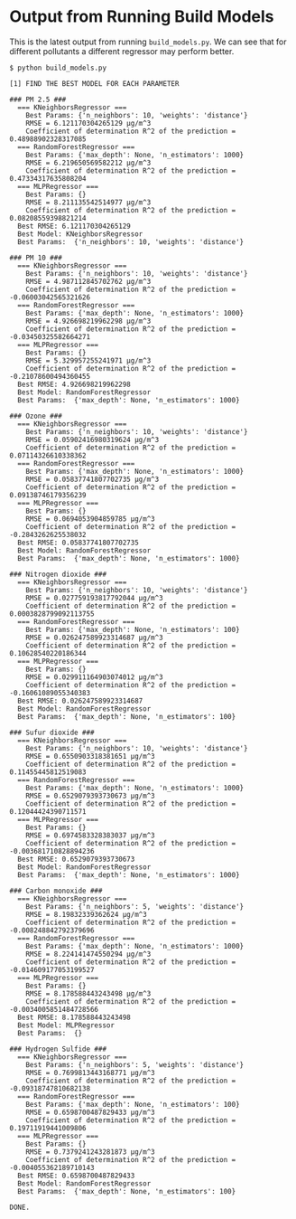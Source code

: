 Output from Running Build Models
================================

This is the latest output from running `build_models.py`. We can see that for different pollutants a different regressor may perform better.


    $ python build_models.py 

    [1] FIND THE BEST MODEL FOR EACH PARAMETER

    ### PM 2.5 ###
      === KNeighborsRegressor ===
        Best Params: {'n_neighbors': 10, 'weights': 'distance'}
        RMSE = 6.121170304265129 μg/m^3
        Coefficient of determination R^2 of the prediction = 0.48988902328317085
      === RandomForestRegressor ===
        Best Params: {'max_depth': None, 'n_estimators': 1000}
        RMSE = 6.219650569582212 μg/m^3
        Coefficient of determination R^2 of the prediction = 0.47334317635808204
      === MLPRegressor ===
        Best Params: {}
        RMSE = 8.211135542514977 μg/m^3
        Coefficient of determination R^2 of the prediction = 0.08208559398821214
      Best RMSE: 6.121170304265129
      Best Model: KNeighborsRegressor
      Best Params:  {'n_neighbors': 10, 'weights': 'distance'}

    ### PM 10 ###
      === KNeighborsRegressor ===
        Best Params: {'n_neighbors': 10, 'weights': 'distance'}
        RMSE = 4.987112845702762 μg/m^3
        Coefficient of determination R^2 of the prediction = -0.06003042565321626
      === RandomForestRegressor ===
        Best Params: {'max_depth': None, 'n_estimators': 1000}
        RMSE = 4.926698219962298 μg/m^3
        Coefficient of determination R^2 of the prediction = -0.03450325582664271
      === MLPRegressor ===
        Best Params: {}
        RMSE = 5.329957255241971 μg/m^3
        Coefficient of determination R^2 of the prediction = -0.21078600494360455
      Best RMSE: 4.926698219962298
      Best Model: RandomForestRegressor
      Best Params:  {'max_depth': None, 'n_estimators': 1000}

    ### Ozone ###
      === KNeighborsRegressor ===
        Best Params: {'n_neighbors': 10, 'weights': 'distance'}
        RMSE = 0.05902416980319624 μg/m^3
        Coefficient of determination R^2 of the prediction = 0.07114326610338362
      === RandomForestRegressor ===
        Best Params: {'max_depth': None, 'n_estimators': 1000}
        RMSE = 0.05837741807702735 μg/m^3
        Coefficient of determination R^2 of the prediction = 0.09138746179356239
      === MLPRegressor ===
        Best Params: {}
        RMSE = 0.0694053904859785 μg/m^3
        Coefficient of determination R^2 of the prediction = -0.2843262625538032
      Best RMSE: 0.05837741807702735
      Best Model: RandomForestRegressor
      Best Params:  {'max_depth': None, 'n_estimators': 1000}

    ### Nitrogen dioxide ###
      === KNeighborsRegressor ===
        Best Params: {'n_neighbors': 10, 'weights': 'distance'}
        RMSE = 0.027759193817792044 μg/m^3
        Coefficient of determination R^2 of the prediction = 0.0003828799092113755
      === RandomForestRegressor ===
        Best Params: {'max_depth': None, 'n_estimators': 100}
        RMSE = 0.026247589923314687 μg/m^3
        Coefficient of determination R^2 of the prediction = 0.10628540220186344
      === MLPRegressor ===
        Best Params: {}
        RMSE = 0.029911164903074012 μg/m^3
        Coefficient of determination R^2 of the prediction = -0.16061089055340383
      Best RMSE: 0.026247589923314687
      Best Model: RandomForestRegressor
      Best Params:  {'max_depth': None, 'n_estimators': 100}

    ### Sufur dioxide ###
      === KNeighborsRegressor ===
        Best Params: {'n_neighbors': 10, 'weights': 'distance'}
        RMSE = 0.6550903318381651 μg/m^3
        Coefficient of determination R^2 of the prediction = 0.11455445812519083
      === RandomForestRegressor ===
        Best Params: {'max_depth': None, 'n_estimators': 1000}
        RMSE = 0.6529079393730673 μg/m^3
        Coefficient of determination R^2 of the prediction = 0.12044424390711571
      === MLPRegressor ===
        Best Params: {}
        RMSE = 0.6974583328383037 μg/m^3
        Coefficient of determination R^2 of the prediction = -0.003681710828894236
      Best RMSE: 0.6529079393730673
      Best Model: RandomForestRegressor
      Best Params:  {'max_depth': None, 'n_estimators': 1000}

    ### Carbon monoxide ###
      === KNeighborsRegressor ===
        Best Params: {'n_neighbors': 5, 'weights': 'distance'}
        RMSE = 8.19832339362624 μg/m^3
        Coefficient of determination R^2 of the prediction = -0.008248842792379696
      === RandomForestRegressor ===
        Best Params: {'max_depth': None, 'n_estimators': 1000}
        RMSE = 8.224141474550294 μg/m^3
        Coefficient of determination R^2 of the prediction = -0.014609177053199527
      === MLPRegressor ===
        Best Params: {}
        RMSE = 8.178588443243498 μg/m^3
        Coefficient of determination R^2 of the prediction = -0.0034005851484728566
      Best RMSE: 8.178588443243498
      Best Model: MLPRegressor
      Best Params:  {}

    ### Hydrogen Sulfide ###
      === KNeighborsRegressor ===
        Best Params: {'n_neighbors': 5, 'weights': 'distance'}
        RMSE = 0.7699813443168771 μg/m^3
        Coefficient of determination R^2 of the prediction = -0.09318747810682138
      === RandomForestRegressor ===
        Best Params: {'max_depth': None, 'n_estimators': 100}
        RMSE = 0.6598700487829433 μg/m^3
        Coefficient of determination R^2 of the prediction = 0.19711919441009806
      === MLPRegressor ===
        Best Params: {}
        RMSE = 0.7379241243281873 μg/m^3
        Coefficient of determination R^2 of the prediction = -0.004055362189710143
      Best RMSE: 0.6598700487829433
      Best Model: RandomForestRegressor
      Best Params:  {'max_depth': None, 'n_estimators': 100}

    DONE.
